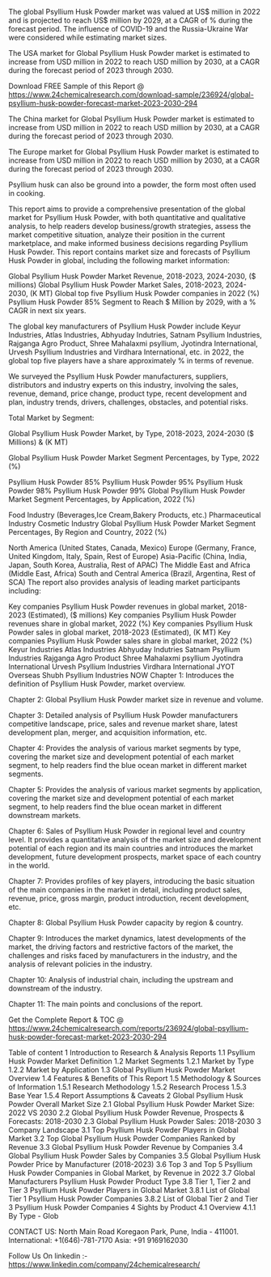 The global Psyllium Husk Powder market was valued at US$ million in 2022 and is projected to reach US$ million by 2029, at a CAGR of % during the forecast period. The influence of COVID-19 and the Russia-Ukraine War were considered while estimating market sizes.

The USA market for Global Psyllium Husk Powder market is estimated to increase from USD million in 2022 to reach USD million by 2030, at a CAGR during the forecast period of 2023 through 2030.

Download FREE Sample of this Report @ https://www.24chemicalresearch.com/download-sample/236924/global-psyllium-husk-powder-forecast-market-2023-2030-294

The China market for Global Psyllium Husk Powder  market is estimated to increase from USD million in 2022 to reach USD million by 2030, at a CAGR during the forecast period of 2023 through 2030.

The Europe market for Global Psyllium Husk Powder market is estimated to increase from USD million in 2022 to reach USD million by 2030, at a CAGR during the forecast period of 2023 through 2030.

Psyllium husk can also be ground into a powder, the form most often used in cooking.

This report aims to provide a comprehensive presentation of the global market for Psyllium Husk Powder, with both quantitative and qualitative analysis, to help readers develop business/growth strategies, assess the market competitive situation, analyze their position in the current marketplace, and make informed business decisions regarding Psyllium Husk Powder. This report contains market size and forecasts of Psyllium Husk Powder in global, including the following market information:

Global Psyllium Husk Powder Market Revenue, 2018-2023, 2024-2030, ($ millions)
Global Psyllium Husk Powder Market Sales, 2018-2023, 2024-2030, (K MT)
Global top five Psyllium Husk Powder companies in 2022 (%)
Psyllium Husk Powder 85% Segment to Reach $ Million by 2029, with a % CAGR in next six years.

The global key manufacturers of Psyllium Husk Powder include Keyur Industries, Atlas Industries, Abhyuday Indutries, Satnam Psyllium Industries, Rajganga Agro Product, Shree Mahalaxmi psyllium, Jyotindra International, Urvesh Psyllium Industries and Virdhara International, etc. in 2022, the global top five players have a share approximately % in terms of revenue.

We surveyed the Psyllium Husk Powder manufacturers, suppliers, distributors and industry experts on this industry, involving the sales, revenue, demand, price change, product type, recent development and plan, industry trends, drivers, challenges, obstacles, and potential risks.

Total Market by Segment:

Global Psyllium Husk Powder Market, by Type, 2018-2023, 2024-2030 ($ Millions) & (K MT)

Global Psyllium Husk Powder Market Segment Percentages, by Type, 2022 (%)

Psyllium Husk Powder 85%
Psyllium Husk Powder 95%
Psyllium Husk Powder 98%
Psyllium Husk Powder 99%
Global Psyllium Husk Powder Market Segment Percentages, by Application, 2022 (%)

Food Industry (Beverages,Ice Cream,Bakery Products, etc.)
Pharmaceutical Industry
Cosmetic Industry
Global Psyllium Husk Powder Market Segment Percentages, By Region and Country, 2022 (%)

North America (United States, Canada, Mexico)
Europe (Germany, France, United Kingdom, Italy, Spain, Rest of Europe)
Asia-Pacific (China, India, Japan, South Korea, Australia, Rest of APAC)
The Middle East and Africa (Middle East, Africa)
South and Central America (Brazil, Argentina, Rest of SCA)
The report also provides analysis of leading market participants including:

Key companies Psyllium Husk Powder revenues in global market, 2018-2023 (Estimated), ($ millions)
Key companies Psyllium Husk Powder revenues share in global market, 2022 (%)
Key companies Psyllium Husk Powder sales in global market, 2018-2023 (Estimated), (K MT)
Key companies Psyllium Husk Powder sales share in global market, 2022 (%)
Keyur Industries
Atlas Industries
Abhyuday Indutries
Satnam Psyllium Industries
Rajganga Agro Product
Shree Mahalaxmi psyllium
Jyotindra International
Urvesh Psyllium Industries
Virdhara International
JYOT Overseas
Shubh Psyllium Industries
NOW
Chapter 1: Introduces the definition of Psyllium Husk Powder, market overview.

Chapter 2: Global Psyllium Husk Powder market size in revenue and volume.

Chapter 3: Detailed analysis of Psyllium Husk Powder manufacturers competitive landscape, price, sales and revenue market share, latest development plan, merger, and acquisition information, etc.

Chapter 4: Provides the analysis of various market segments by type, covering the market size and development potential of each market segment, to help readers find the blue ocean market in different market segments.

Chapter 5: Provides the analysis of various market segments by application, covering the market size and development potential of each market segment, to help readers find the blue ocean market in different downstream markets.

Chapter 6: Sales of Psyllium Husk Powder in regional level and country level. It provides a quantitative analysis of the market size and development potential of each region and its main countries and introduces the market development, future development prospects, market space of each country in the world.

Chapter 7: Provides profiles of key players, introducing the basic situation of the main companies in the market in detail, including product sales, revenue, price, gross margin, product introduction, recent development, etc.

Chapter 8: Global Psyllium Husk Powder capacity by region & country.

Chapter 9: Introduces the market dynamics, latest developments of the market, the driving factors and restrictive factors of the market, the challenges and risks faced by manufacturers in the industry, and the analysis of relevant policies in the industry.

Chapter 10: Analysis of industrial chain, including the upstream and downstream of the industry.

Chapter 11: The main points and conclusions of the report.

Get the Complete Report & TOC @ https://www.24chemicalresearch.com/reports/236924/global-psyllium-husk-powder-forecast-market-2023-2030-294

Table of content
1 Introduction to Research & Analysis Reports
1.1 Psyllium Husk Powder Market Definition
1.2 Market Segments
1.2.1 Market by Type
1.2.2 Market by Application
1.3 Global Psyllium Husk Powder Market Overview
1.4 Features & Benefits of This Report
1.5 Methodology & Sources of Information
1.5.1 Research Methodology
1.5.2 Research Process
1.5.3 Base Year
1.5.4 Report Assumptions & Caveats
2 Global Psyllium Husk Powder Overall Market Size
2.1 Global Psyllium Husk Powder Market Size: 2022 VS 2030
2.2 Global Psyllium Husk Powder Revenue, Prospects & Forecasts: 2018-2030
2.3 Global Psyllium Husk Powder Sales: 2018-2030
3 Company Landscape
3.1 Top Psyllium Husk Powder Players in Global Market
3.2 Top Global Psyllium Husk Powder Companies Ranked by Revenue
3.3 Global Psyllium Husk Powder Revenue by Companies
3.4 Global Psyllium Husk Powder Sales by Companies
3.5 Global Psyllium Husk Powder Price by Manufacturer (2018-2023)
3.6 Top 3 and Top 5 Psyllium Husk Powder Companies in Global Market, by Revenue in 2022
3.7 Global Manufacturers Psyllium Husk Powder Product Type
3.8 Tier 1, Tier 2 and Tier 3 Psyllium Husk Powder Players in Global Market
3.8.1 List of Global Tier 1 Psyllium Husk Powder Companies
3.8.2 List of Global Tier 2 and Tier 3 Psyllium Husk Powder Companies
4 Sights by Product
4.1 Overview
4.1.1 By Type - Glob

CONTACT US:
North Main Road Koregaon Park, Pune, India - 411001.
International: +1(646)-781-7170
Asia: +91 9169162030

Follow Us On linkedin :- https://www.linkedin.com/company/24chemicalresearch/
